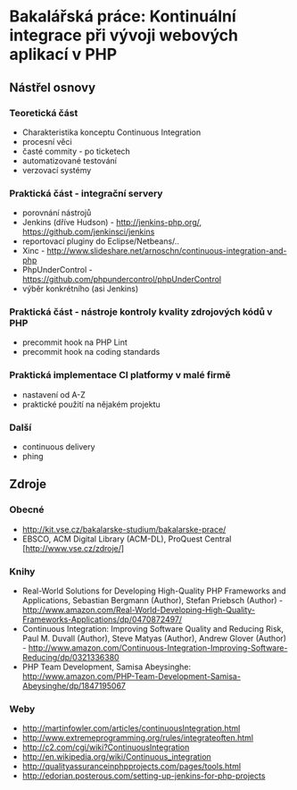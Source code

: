 # Bakalářská práce: Kontinuální integrace při vývoji webových aplikací v PHP

## Nástřel osnovy

### Teoretická část
- Charakteristika konceptu Continuous Integration
- procesní věci
 - časté commity - po ticketech
 - automatizované testování
- verzovací systémy
### Praktická část - integrační servery
- porovnání nástrojů
 - Jenkins (dříve Hudson) - http://jenkins-php.org/, https://github.com/jenkinsci/jenkins
  - reportovací pluginy do Eclipse/Netbeans/..
 - Xinc - http://www.slideshare.net/arnoschn/continuous-integration-and-php
 - PhpUnderControl - https://github.com/phpundercontrol/phpUnderControl
- výběr konkrétního (asi Jenkins)
### Praktická část - nástroje kontroly kvality zdrojových kódů v PHP
-  precommit hook na PHP Lint
- precommit hook na coding standards
### Praktická implementace CI platformy v malé firmě
- nastavení od A-Z
- praktické použití na nějakém projektu
### Další
- continuous delivery
- phing


## Zdroje

### Obecné
- http://kit.vse.cz/bakalarske-studium/bakalarske-prace/
- EBSCO, ACM Digital Library (ACM-DL), ProQuest Central [http://www.vse.cz/zdroje/]

### Knihy
- Real-World Solutions for Developing High-Quality PHP Frameworks and Applications, Sebastian Bergmann (Author), Stefan Priebsch (Author) - http://www.amazon.com/Real-World-Developing-High-Quality-Frameworks-Applications/dp/0470872497/
- Continuous Integration: Improving Software Quality and Reducing Risk, Paul M. Duvall (Author), Steve Matyas (Author), Andrew Glover (Author) - http://www.amazon.com/Continuous-Integration-Improving-Software-Reducing/dp/0321336380
- PHP Team Development, Samisa Abeysinghe: http://www.amazon.com/PHP-Team-Development-Samisa-Abeysinghe/dp/1847195067

### Weby
- http://martinfowler.com/articles/continuousIntegration.html
- http://www.extremeprogramming.org/rules/integrateoften.html
- http://c2.com/cgi/wiki?ContinuousIntegration
- http://en.wikipedia.org/wiki/Continuous_integration
- http://qualityassuranceinphpprojects.com/pages/tools.html
- http://edorian.posterous.com/setting-up-jenkins-for-php-projects
